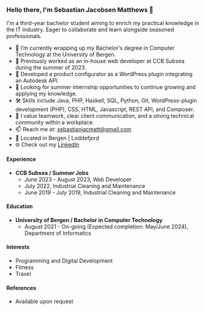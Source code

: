### Hello there, I'm Sebastian Jacobsen Matthews 👋

I'm a third-year bachelor student aiming to enrich my practical knowledge in the IT industry. Eager to collaborate and learn alongside seasoned professionals.

- 🌱 I’m currently wrapping up my Bachelor's degree in Computer Technology at the University of Bergen.
- 💼 Previously worked as an in-house web developer at CCB Subsea during the summer of 2023.
- 🔭 Developed a product configurator as a WordPress plugin integrating an Autodesk API.
- 👯 Looking for summer internship opportunities to continue growing and applying my knowledge.
- 🛠 Skills include Java, PHP, Haskell, SQL, Python, Git, WordPress-plugin development (PHP), CSS, HTML, Javascript, REST API, and Composer.
- 🤝 I value teamwork, clear client communication, and a strong technical community within a workplace.
- 📫 Reach me at: sebastianjacmatt@gmail.com
- 📍 Located in Bergen | Loddefjord
- 🌐 Check out my [LinkedIn](https://www.linkedin.com/in/sebastian-jacobsen-matthews)

#### Experience
- **CCB Subsea / Summer Jobs**
    - June 2023 - August 2023, Web Developer
    - July 2022, Industrial Cleaning and Maintenance
    - June 2019 - July 2019, Industrial Cleaning and Maintenance

#### Education
- **University of Bergen / Bachelor in Computer Technology**
    - August 2021 - On-going (Expected completion: May/June 2024), Department of Informatics

#### Interests
- Programming and Digital Development
- Fitness
- Travel

#### References
- Available upon request

